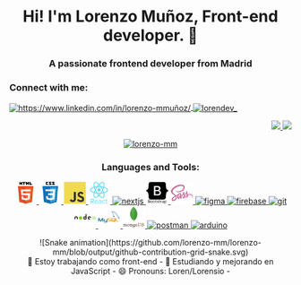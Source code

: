   <h1 align="center">Hi! I'm Lorenzo Muñoz, Front-end developer. 👋</h1>
<h3 align="center">A passionate frontend developer from Madrid</h3>

<h3 align="left">Connect with me:</h3>
<p align="left">
  <a 
    href="https://linkedin.com/in/https://www.linkedin.com/in/lorenzo-mmuñoz/" 
    target="blank">
      <img 
        align="center" 
        src="https://raw.githubusercontent.com/rahuldkjain/github-profile-readme-generator/master/src/images/icons/Social/linked-in-alt.svg" 
        alt="https://www.linkedin.com/in/lorenzo-mmuñoz/" 
        height="30" 
        width="40" 
      />
  </a>
  <a 
     href="https://twitter.com/lorendev_" 
     target="blank">
      <img 
        align="center" 
        src="https://raw.githubusercontent.com/rahuldkjain/github-profile-readme-generator/master/src/images/icons/Social/twitter.svg"  
        alt="lorendev_" 
        height="30" 
        width="40" 
       />
   </a>
</p>  

<div align="right">
  <a href="https://github.com/lorenzo-mm">
  <img height="180em" src="https://github-readme-stats.vercel.app/api?username=lorenzo-mm&show_icons=true&theme=merko&include_all_commits=true&count_private=true"/>
  <img height="180em" src="https://github-readme-stats.vercel.app/api/top-langs/?username=lorenzo-mm&layout=compact&langs_count=7&theme=merko"/>
</div>
  
<p align="center"> 
  <a href="https://github.com/ryo-ma/github-profile-trophy">
    <img src="https://github-profile-trophy.vercel.app/?username=lorenzo-mm" alt="lorenzo-mm"  background="black" />
  </a> 
</p>
  


<h3 align="center">Languages and Tools:</h3>
<p align="center">
  <a href="https://www.w3.org/html/" target="_blank" rel="noreferrer"> 
    <img src="https://raw.githubusercontent.com/devicons/devicon/master/icons/html5/html5-original-wordmark.svg" alt="html5" width="40" height="40" padding="2px" /> 
  </a>
  <a href="https://www.w3schools.com/css/" target="_blank" rel="noreferrer"> 
    <img src="https://raw.githubusercontent.com/devicons/devicon/master/icons/css3/css3-original-wordmark.svg" alt="css3" width="40" height="40" padding="2px" /> 
  </a>
  <a href="https://developer.mozilla.org/en-US/docs/Web/JavaScript" target="_blank" rel="noreferrer"> 
    <img src="https://raw.githubusercontent.com/devicons/devicon/master/icons/javascript/javascript-original.svg" alt="javascript" width="40" height="40" padding="2px" /> 
  </a>
  <a href="https://reactjs.org/" target="_blank" rel="noreferrer"> 
    <img src="https://raw.githubusercontent.com/devicons/devicon/master/icons/react/react-original-wordmark.svg" alt="react" width="40" height="40" padding="2px" /> 
  </a>
  <a href="https://nextjs.org/" target="_blank" rel="noreferrer"> 
    <img src="https://cdn.worldvectorlogo.com/logos/nextjs-2.svg" alt="nextjs" width="40" height="40" color="white" padding="2px" /> 
  </a>
  <a href="https://getbootstrap.com" target="_blank" rel="noreferrer"> 
    <img src="https://raw.githubusercontent.com/devicons/devicon/master/icons/bootstrap/bootstrap-plain-wordmark.svg" alt="bootstrap" width="40" height="40" padding="2px" /> 
  </a>
  <a href="https://sass-lang.com" target="_blank" rel="noreferrer"> 
    <img src="https://raw.githubusercontent.com/devicons/devicon/master/icons/sass/sass-original.svg" alt="sass" width="40" height="40" padding="2px" /> 
  </a>
  <a href="https://www.figma.com/" target="_blank" rel="noreferrer"> 
    <img src="https://www.vectorlogo.zone/logos/figma/figma-icon.svg" alt="figma" width="40" height="40" padding="2px" /> 
  </a> 
  <a href="https://firebase.google.com/" target="_blank" rel="noreferrer"> 
    <img src="https://www.vectorlogo.zone/logos/firebase/firebase-icon.svg" alt="firebase" width="40" height="40" padding="2px" /> 
  </a> 
  <a href="https://git-scm.com/" target="_blank" rel="noreferrer"> 
    <img src="https://www.vectorlogo.zone/logos/git-scm/git-scm-icon.svg" alt="git" width="40" height="40" padding="2px" /> 
  </a> 
  <a href="https://nodejs.org" target="_blank" rel="noreferrer"> 
    <img src="https://raw.githubusercontent.com/devicons/devicon/master/icons/nodejs/nodejs-original-wordmark.svg" alt="nodejs" width="40" height="40" padding="2px" /> 
  </a>
  <a href="https://www.mysql.com/" target="_blank" rel="noreferrer"> 
    <img src="https://raw.githubusercontent.com/devicons/devicon/master/icons/mysql/mysql-original-wordmark.svg" alt="mysql" width="40" height="40" padding="2px" /> 
  </a>
   <a href="https://www.mongodb.com/" target="_blank" rel="noreferrer"> 
    <img src="https://raw.githubusercontent.com/devicons/devicon/master/icons/mongodb/mongodb-original-wordmark.svg" alt="mongodb" width="40" height="40" padding="2px" /> 
  </a>
  <a href="https://postman.com" target="_blank" rel="noreferrer"> 
    <img src="https://www.vectorlogo.zone/logos/getpostman/getpostman-icon.svg" alt="postman" width="40" height="40" padding="2px" /> 
  </a>
  <a href="https://www.arduino.cc/" target="_blank" rel="noreferrer"> 
    <img src="https://cdn.worldvectorlogo.com/logos/arduino-1.svg" alt="arduino" width="40" height="40" padding="2px" /> 
  </a>
</p>

<div align="center">
  ![Snake animation](https://github.com/lorenzo-mm/lorenzo-mm/blob/output/github-contribution-grid-snake.svg)
</div>
<div align="center">
  🔭 Estoy trabajando como front-end - 🌱 Estudiando y mejorando en JavaScript  - 😄 Pronouns: Loren/Lorensio - 
</div>
